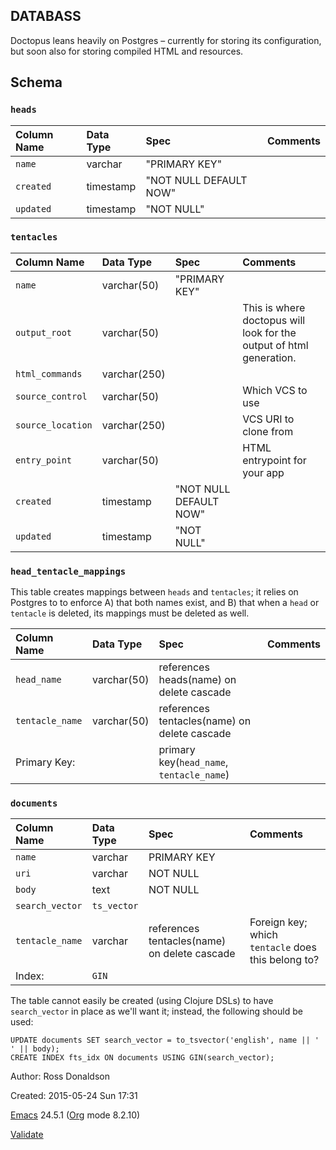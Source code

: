 DATABASS
--------

Doctopus leans heavily on Postgres – currently for storing its configuration, but soon also for storing compiled HTML and resources.

Schema
------

### `heads`

|Column Name|Data Type|Spec|Comments|
|:----------|:--------|:---|:-------|
|`name`|varchar|"PRIMARY KEY"| |
|`created`|timestamp|"NOT NULL DEFAULT NOW"| |
|`updated`|timestamp|"NOT NULL"| |

### `tentacles`

|Column Name|Data Type|Spec|Comments|
|:----------|:--------|:---|:-------|
|`name`|varchar(50)|"PRIMARY KEY"| |
|`output_root`|varchar(50)| |This is where doctopus will look for the output of html generation.|
|`html_commands`|varchar(250)| | |
|`source_control`|varchar(50)| |Which VCS to use|
|`source_location`|varchar(250)| |VCS URI to clone from|
|`entry_point`|varchar(50)| |HTML entrypoint for your app|
|`created`|timestamp|"NOT NULL DEFAULT NOW"| |
|`updated`|timestamp|"NOT NULL"| |

### `head_tentacle_mappings`

This table creates mappings between `heads` and `tentacles`; it relies on Postgres to to enforce A) that both names exist, and B) that when a `head` or `tentacle` is deleted, its mappings must be deleted as well.

|Column Name|Data Type|Spec|Comments|
|:----------|:--------|:---|:-------|
|`head_name`|varchar(50)|references heads(name) on delete cascade| |
|`tentacle_name`|varchar(50)|references tentacles(name) on delete cascade| |
|Primary Key:| |primary key(`head_name`, `tentacle_name`)| |

### `documents`

|Column Name|Data Type|Spec|Comments|
|:----------|:--------|:---|:-------|
|`name`|varchar|PRIMARY KEY| |
|`uri`|varchar|NOT NULL| |
|`body`|text|NOT NULL| |
|`search_vector`|`ts_vector`| | |
|`tentacle_name`|varchar|references tentacles(name) on delete cascade|Foreign key; which `tentacle` does this belong to?|
|Index:|`GIN`| | |

The table cannot easily be created (using Clojure DSLs) to have `search_vector` in place as we'll want it; instead, the following should be used:

``` {.src .src-sql}
UPDATE documents SET search_vector = to_tsvector('english', name || ' ' || body);
CREATE INDEX fts_idx ON documents USING GIN(search_vector);
```

Author: Ross Donaldson

Created: 2015-05-24 Sun 17:31

[Emacs](http://www.gnu.org/software/emacs/) 24.5.1 ([Org](http://orgmode.org) mode 8.2.10)

[Validate](http://validator.w3.org/check?uri=referer)
